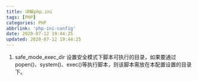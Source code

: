 ```yaml
---
title: 详解php.ini
tags: [PHP]
categories: PHP
abbrlink: 'php-ini-config'
date: 2020-07-12 19:44:25
updated: 2020-07-12 19:44:25
---
```


1. safe_mode_exec_dir 
    设置安全模式下脚本可执行的目录，如果要通过popen()、system()、exec()等执行脚本，则该脚本需放在本配置设置的目录下。